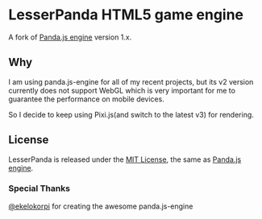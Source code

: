 # LesserPanda HTML5 game engine

A fork of [Panda.js engine](http://www.pandajs.net) version 1.x.

## Why

I am using panda.js-engine for all of my recent projects, but its
v2 version currently does not support WebGL which is very important
for me to guarantee the performance on mobile devices.

So I decide to keep using Pixi.js(and switch to the latest v3) for rendering.

## License

LesserPanda is released under the [MIT License](http://opensource.org/licenses/MIT), the same
as [Panda.js engine](http://www.pandajs.net).

### Special Thanks

[@ekelokorpi](https://github.com/ekelokorpi) for creating the awesome panda.js-engine
